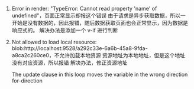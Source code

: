 1. Error in render: "TypeError: Cannot read property 'name' of undefined"，页面正常显示却报这个错误
   由于请求是异步获取数据，所以一开始是没有数据的，因此报错，随后数据获取页面也会正常显示，因为数据是响应式的。
   解决办法是添加一个 v-if 进行判断

2. Not allowed to load local resource: blob:http://localhost:9528/a292c33e-6a6b-45a8-9fda-a8ca2c260ce0，不允许加载本地资源
   资源地址为本地地址，但是这个地址没有对应资源，所以报错
   解决办法，修正资源地址

   The update clause in this loop moves the variable in the wrong direction  for-direction
